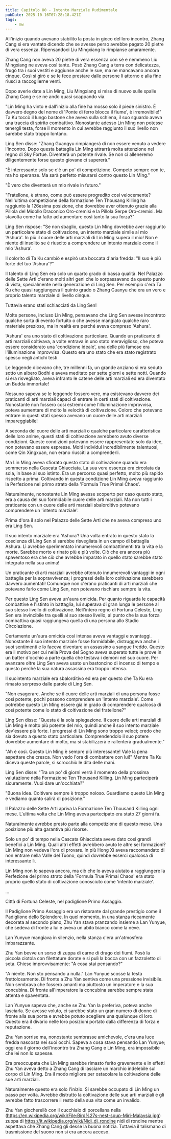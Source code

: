 ```yaml
---
title: Capitolo 80 - Intento Marziale Rudimentale
pubDate: 2025-10-16T07:28:18.421Z
tags:
    - mw
---
```



All'inizio quando avevano stabilito la posta in gioco del loro incontro, Zhang Cang si era vantato dicendo che se avesse perso avrebbe pagato 20 pietre di vera essenza. Ripensandoci Liu Mingxiang lo rimpianse amaramente.


Zhang Cang non aveva 20 pietre di vera essenza con sé e nemmeno Liu Mingxiang ne aveva così tante. Posò Zhang Cang a terra con delicatezza, frugò tra i suoi vestiti e aggiunse anche le sue, ma ne mancavano ancora cinque. Così si girò e se le fece prestare dalle persone lì attorno e alla fine riuscì a raccoglierne venti.


Dopo averle date a Lin Ming, Liu Mingxiang si mise di nuovo sulle spalle Zhang Cang e se ne andò quasi scappando via.


"Lin Ming ha vinto e dall'inizio alla fine ha mosso solo il piede sinistro. È davvero degno del nome di 'Ponte di ferro blocca il fiume', è irremovibile!" Ta Ku toccò il lungo bastone che aveva sulla schiena, il suo sguardo aveva una traccia di spirito combattivo. Nonostante adesso Lin Ming non potesse tenergli testa, forse il momento in cui avrebbe raggiunto il suo livello non sarebbe stato troppo lontano.


Ling Sen disse: "Zhang Guangyu rimpiangerà di non essere venuto a vedere l'incontro. Dopo questa battaglia Lin Ming attrarrà molta attenzione nel regno di Sky Fortue. Diventerà un potente rivale. Se non ci alleneremo diligentemente forse questo giovane ci supererà."


"È interessante solo se c'è un po' di competizione. Competo sempre con te, ma ho speranze. Ma sarà perfetto misurarsi contro questo Lin Ming."


"È vero che diventerà un mio rivale in futuro."


"Fratellone, è strano, come può essere progredito così velocemente? Nell'ultima competizione della formazione Ten Thousang Killing ha raggiunto la 126esima posizione, che dovrebbe aver ottenuto grazie alla Pillola del Midollo Draconico Oro-cremisi e la Pillola Serpe Oro-cremisi.
Ma stavolta come ha fatto ad aumentare così tanto la sua forza?"


Ling Sen rispose: "Se non sbaglio, questo Lin Ming dovrebbe aver raggiunto un particolare stato di coltivazione, un intento marziale simile al mio 'Ashura'. In più il cuore delle arti marziali di Lin Ming supera il mio! Non è niente di insolito se è riuscito a comprendere un intento marziale come il mio 'Ashura'.


Il colorito di Ta Ku cambiò e espirò una boccata d'aria fredda: "Il suo è più forte del tuo 'Ashura'?"


Il talento di Ling Sen era solo un quarto grado di bassa qualità. Nel Palazzo delle Sette Arti c'erano molti altri geni che lo sorpassavano da questo punto di vista, specialmente nella generazione di Ling Sen. Per esempio c'era Ta Ku che quasi raggiungeva il quinto grado o Zhang Guanyu che era un vero e proprio talento marziale di livello cinque.


Tuttavia erano stati schiacciati da Ling Sen!


Molte persone, incluso Lin Ming, pensavano che Ling Sen avesse incontrato qualche sorta di evento fortuito o che avesse mangiato qualche raro materiale prezioso, ma in realtà era perché aveva compreso 'Ashura'.


'Ashura' era uno stato di coltivazione particolare. Quando un praticante di arti marziali coltivava, a volte entrava in uno stato meraviglioso, che poteva essere considerato una 'condizione ideale', una delle più famose era l'illuminazione improvvisa. Questo era uno stato che era stato registrato spesso negli antichi testi.


Le leggende dicevano che, tre millenni fa, un grande anziano si era seduto sotto un albero Bodhi e aveva meditato per sette giorni e sette notti. Quando si era risvegliato, aveva infranto le catene delle arti marziali ed era diventato un Budda immortale!


Nessuno sapeva se le leggende fossero vere, ma esistevano davvero dei praticanti di arti marziali capaci di entrare in certi stati di coltivazione. Nonostante non fossero così estremi come l'illuminazione improvvisa, poteva aumentare di molto la velocità di coltivazione. Coloro che potevano entrare in questi stati spesso avevano un cuore delle arti marziali impareggiabile!


A seconda del cuore delle arti marziali o qualche particolare caratteristica delle loro anime, questi stati di coltivazione avrebbero avuto diverse condizioni.
Queste condizioni potevano essere rappresentate solo da idee, non potevano essere espresse. Molti individui incredibilmente talentuosi, come Qin Xingxuan, non erano riusciti a comprenderli.


Ma Lin Ming aveva sfiorato questo stato di coltivazione quando era sommerso nella Cascata Ghiacciata. La sua vera essenza era circolata da sola, in base al suo istinto. Era un percorso quasi perfetto, molto più rapido rispetto a prima. Coltivando in questa condizione Lin Ming aveva raggiunto la Perfezione nel primo strato della 'Formula True Primal Chaos'.


Naturalmente, nonostante Lin Ming avesse scoperto per caso questo stato, era a causa del suo formidabile cuore delle arti marziali. Ma non tutti i praticante con un cuore delle arti marziali sbalorditivo potevano comprendere un 'intento marziale'.


Prima d'ora il solo nel Palazzo delle Sette Arti che ne aveva compreso uno era Ling Sen.


Il suo intento marziale era 'Ashura'! Una volta entrato in questo stato la coscienza di Ling Sen si sarebbe risvegliata in un campo di battaglia Ashura. Lì avrebbe sperimentato innumerevoli combattimenti tra la vita e la morte. Sarebbe morto e rinato più e più volte. Ciò che era ancora più spaventoso era che ciò che avrebbe imparato in quello stato sarebbe stato integrato nella sua anima!


Un praticante di arti marziali avrebbe ottenuto innumerevoli vantaggi in ogni battaglia per la sopravvivenza; i progressi della loro coltivazione sarebbero davvero aumentati! Comunque non c'erano praticanti di arti marziali che potevano farlo come Ling Sen, non potevano rischiare sempre la vita.


Per questo Ling Sen aveva un'aura omicida. Per quanto riguarda le capacità combattive e l'istinto in battaglia, lui superava di gran lunga le persone  al suo stesso livello di coltivazione. Nell'intero regno di Fortuna Celeste, Ling Sen era invincibile tra quelli al suo stesso livello, al punto che la sua forza combattiva quasi raggiungeva quella di una persona allo Stadio Circolazione.


Certamente un'aura omicida così intensa aveva vantaggi e svantaggi. Nonostante il suo intento marziale fosse formidabile, distruggeva anche i suoi sentimenti e lo faceva diventare un assassino a sangue freddo. Questo era il motivo per cui nella Prova del Sogno aveva superato tutte le prove in un batter d'occhio a parte quella che testava i demoni nel suo cuore. Per avanzare oltre Ling Sen aveva usato un bastoncino di incenso di tempo e questo perché la sua natura assassina era troppo intensa.


Il suointento marziale era sbalorditivo ed era per questo che Ta Ku era rimasto sorpreso dalle parole di Ling Sen.


"Non esagerare. Anche se il cuore delle arti marziali di una persona fosse così potente, pochi possono comprendere un 'intento marziale'. Come potrebbe questo Lin Ming essere già in grado di comprendere qualcosa di così potente come lo stato di coltivazione del fratellone?"


Ling Sen disse: "Questa è la sola spiegazione. Il cuore delle arti marziali di Lin Ming è molto più potente del mio, quindi anche il suo intento marziale dev'essere più forte. I progressi di Lin Ming sono troppo veloci; credo che sia dovuto a questo stato particolare.
Comprendendolo il suo potere dovrebbe aumentare di molto, ma si stabilizzerà e rallenterà gradualmente."


"Ah è così. Questo Lin Ming è sempre più interessante! Vale la pena aspettare che cresca. Non vedo l'ora di combattere con lui!" Mentre Ta Ku diceva queste parole, si scrocchiò le dita delle mani.


Ling Sen disse: "Tra un po' di giorni verrà il momento della prossima valutazione nella Formazione Ten Thousand Killing. Lin Ming parteciperà sicuramente. Vuoi dare un'occhiata?"


"Buona idea. Coltivare sempre è troppo noioso. Guardiamo questo Lin Ming e vediamo quanto salirà di posizione."


Il Palazzo delle Sette Arti apriva la Formazione Ten Thousand Killing ogni mese. L'ultima volta che Lin Ming aveva partecipato era stato 27 giorni fa.


Naturalmente avrebbe presto parte alla competizione di questo mese. Una posizione più alta garantiva più risorse.


Solo un po' di tempo nella Cascata Ghiacciata aveva dato così grandi benefici a Lin Ming. Quali altri effetti avrebbero avuto le altre sei formazioni?
Lin Ming non vedeva l'ora di provare. In più Hong Xi aveva raccomandato di non entrare nella Valle del Tuono, quindi dovrebbe esserci qualcosa di interessante lì.


Lin Ming non lo sapeva ancora, ma ciò che lo aveva aiutato a raggiungere la Perfezione del primo strato della 'Formula True Primal Chaos' era stato proprio quello stato di coltivazione conosciuto come 'intento marziale'.


...


Città di Fortuna Celeste, nel padiglione Primo Assaggio.


Il Padiglione Primo Assaggio era un ristorante dal grande prestigio come il Padiglione dello Splendore. In quel momento, in una stanza riccamente decorata al secondo piano, Zhu Yan stava pranzando insieme a Lan Yunyue, che sedeva di fronte a lui e aveva un abito bianco come la neve.


Lan Yunyue mangiava in silenzio, nella stanza c'era un'atmosfera imbarazzante.


Zhu Yan bevve un sorso di zuppa di carne di drago dei fiumi.
Posò la piccola ciotola con filettature dorate e si pulì la bocca con un fazzoletto di seta. Chiese improvvisamente: "A cosa stai pensando?"


"A niente. Non sto pensando a nulla." Lan Yunyue scosse la testa frettolosamente. Di fronte a Zhu Yan sentiva come una pressione invisibile. Non sembrava che fossero amanti ma piuttosto un imperatore e la sua concubina. Di fronte all'imperatore la concubina sarebbe sempre stata attenta e spaventata.


Lan Yunyue sapeva che, anche se Zhu Yan la preferiva, poteva anche lasciarla. Se avesse voluto, ci sarebbe stato un gran numero di donne di fronte alla sua porta e avrebbe potuto scegliere una qualunque di loro. Questo era il divario nelle loro posizioni portato dalla differenza di forza e reputazione.


Zhu Yan sorrise ma, nonostante sembrasse amichevole, c'era una luce fredda nascosta nei suoi occhi. Sapeva a cosa stava pensando Lan Yunyue; oggi era il giorno dell'incontro tra Zhang Cang e Lin Ming, era impossibile che lei non lo sapesse.


Era preoccupata che Lin Ming sarebbe rimasto ferito gravemente e in effetti Zhu Yan aveva detto a Zhang Cang di lasciare un marchio indelebile sul corpo di Lin Ming. Era il modo migliore per ostacolare la coltivazione delle sue arti marziali.


Naturalmente questo era solo l'inizio. Si sarebbe occupato di Lin Ming un passo per volta. Avrebbe distrutto la coltivazione delle sue arti marziali e gli avrebbe fatto trascorrere il resto della sua vita come un invalido.


Zhu Yan giocherellò con il cucchiaio di porcellana nella (https://en.wikipedia.org/wiki/File:Bird%27s-nest-soup-Miri-Malaysia.jpg) zuppa di https://it.wikipedia.org/wiki/Nidi_di_rondine nidi di rondine mentre aspettava che Zhang Cang gli desse la buona notizia. Tuttavia il talismano di trasmissione del suono non si era ancora acceso.
                                


                                



